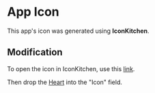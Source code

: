 # App Icon

This app's icon was generated using **IconKitchen**.

## Modification

To open the icon in IconKitchen, use this [link](https://icon.kitchen/i/H4sIAAAAAAAAA02QQWvDMAyF%2F4t2zaExjI1cx9hpMFhvYwcllhxTJ%2BpsZ2WU%2FvdJLoVejN6H%2FN5DZ%2FjFtFGB4Qwe82E%2F00Iw1LxRBxz2f0dVEBcMBB2MNxAy%2BkhrbeztJtRjkiS5140HZu7Z6UJDriFi1xCuIamNe9pdzOBzxuZafjbMllOthYeBMZXW4x3L4U6%2BmKU5Tjs3PtsPDh%2FofVyDlahyhKF%2F7CDHMGstG0epVZbrnIgb1XAOr8w0VT0AlBm9nEDpIn5LdpQvreqzRK8RUYq%2BJxrh%2B%2FIPFdyO1jcBAAA%3D).

Then drop the [Heart](/src/assets/heart.svg) into the "Icon" field.
